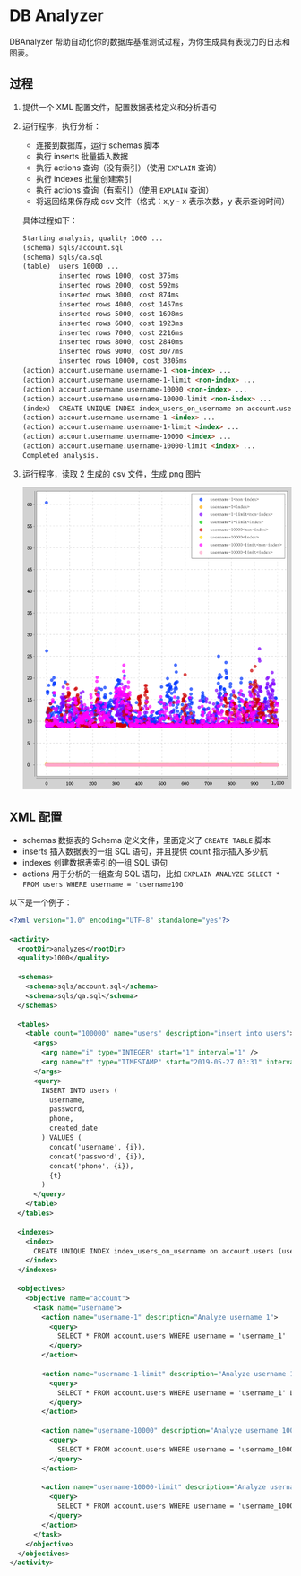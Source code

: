 DB Analyzer
============

DBAnalyzer 帮助自动化你的数据库基准测试过程，为你生成具有表现力的日志和图表。

过程
----

1. 提供一个 XML 配置文件，配置数据表格定义和分析语句

2. 运行程序，执行分析：

   - 连接到数据库，运行 schemas 脚本
   - 执行 inserts 批量插入数据
   - 执行 actions 查询（没有索引）（使用 `EXPLAIN` 查询）
   - 执行 indexes 批量创建索引
   - 执行 actions 查询（有索引）（使用 `EXPLAIN` 查询）
   - 将返回结果保存成 csv 文件（格式：x,y - x 表示次数，y 表示查询时间） 

   具体过程如下：

    ```md
    Starting analysis, quality 1000 ...
    (schema) sqls/account.sql
    (schema) sqls/qa.sql
    (table)  users 10000 ...
             inserted rows 1000, cost 375ms 
             inserted rows 2000, cost 592ms
             inserted rows 3000, cost 874ms
             inserted rows 4000, cost 1457ms
             inserted rows 5000, cost 1698ms
             inserted rows 6000, cost 1923ms
             inserted rows 7000, cost 2216ms
             inserted rows 8000, cost 2840ms
             inserted rows 9000, cost 3077ms
             inserted rows 10000, cost 3305ms 
    (action) account.username.username-1 <non-index> ...
    (action) account.username.username-1-limit <non-index> ...
    (action) account.username.username-10000 <non-index> ...
    (action) account.username.username-10000-limit <non-index> ...
    (index)  CREATE UNIQUE INDEX index_users_on_username on account.users (username)
    (action) account.username.username-1 <index> ...
    (action) account.username.username-1-limit <index> ...
    (action) account.username.username-10000 <index> ...
    (action) account.username.username-10000-limit <index> ...
    Completed analysis.
    ```

3. 运行程序，读取 2 生成的 csv 文件，生成 png 图片

   ![](https://github.com/nim-lang-cn/db-analyzer/blob/master/aggregate.svg)

XML 配置
---------

- schemas 数据表的 Schema 定义文件，里面定义了 `CREATE TABLE` 脚本
- inserts 插入数据表的一组 SQL 语句，并且提供 count 指示插入多少航
- indexes 创建数据表索引的一组 SQL 语句
- actions 用于分析的一组查询 SQL 语句，比如 `EXPLAIN ANALYZE SELECT * FROM users WHERE username = 'username100'`

以下是一个例子：

```xml
<?xml version="1.0" encoding="UTF-8" standalone="yes"?>

<activity>
  <rootDir>analyzes</rootDir>
  <quality>1000</quality>

  <schemas>
    <schema>sqls/account.sql</schema>
    <schema>sqls/qa.sql</schema>
  </schemas>

  <tables>
    <table count="100000" name="users" description="insert into users">
      <args>
        <arg name="i" type="INTEGER" start="1" interval="1" />
        <arg name="t" type="TIMESTAMP" start="2019-05-27 03:31" interval="1m" />
      </args>
      <query>
        INSERT INTO users (
          username, 
          password, 
          phone, 
          created_date
        ) VALUES ( 
          concat('username', {i}),
          concat('password', {i}),
          concat('phone', {i}),
          {t}
        )
      </query>
    </table>
  </tables>

  <indexes>
    <index>
      CREATE UNIQUE INDEX index_users_on_username on account.users (username)
    </index>
  </indexes>

  <objectives>
    <objective name="account">
      <task name="username">
        <action name="username-1" description="Analyze username 1">
          <query>
            SELECT * FROM account.users WHERE username = 'username_1'
          </query>
        </action>

        <action name="username-1-limit" description="Analyze username 1 limit 1">
          <query>
            SELECT * FROM account.users WHERE username = 'username_1' LIMIT 1
          </query>
        </action>

        <action name="username-10000" description="Analyze username 10000">
          <query>
            SELECT * FROM account.users WHERE username = 'username_10000'
          </query>
        </action>

        <action name="username-10000-limit" description="Analyze username 10000 limit 1">
          <query>
            SELECT * FROM account.users WHERE username = 'username_10000' LIMIT 1
          </query>
        </action>
      </task>
    </objective>
  </objectives>
</activity>
```
